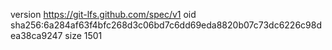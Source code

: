 version https://git-lfs.github.com/spec/v1
oid sha256:6a284af63f4bfc268d3c06bd7c6dd69eda8820b07c73dc6226c98dea38ca9247
size 1501
